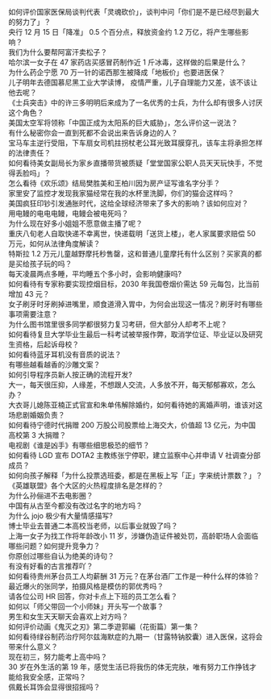 如何评价国家医保局谈判代表「灵魂砍价」，谈判中问「你们是不是已经尽到最大的努力了」？  
央行 12 月 15 日「降准」 0.5 个百分点，释放资金约 1.2 万亿，将产生哪些影响？  
我们为什么要帮阿富汗卖松子？  
哈尔滨一女子在 47 家药店买感冒药制作近 1 斤冰毒，这样做的后果是什么？  
为什么药企宁愿 70 万一针的诺西那生被降成「地板价」也要进医保？  
儿子明年去德国慕尼黑工业大学读博， 疫情严重，儿子自理能力又差，该不该让他去呢？  
《士兵突击》中的许三多明明后来成为了一名优秀的士兵，为什么却有很多人讨厌这个角色？  
美国太空军将领称「中国正成为太阳系的巨大威胁」，怎么评价这一说法？  
有什么秘密你会一直到死都不会说出来告诉身边的人？  
宝马车主逆行受阻，下车扇女司机拄拐杖老公耳光致耳膜穿孔，该车主将承担怎样的法律责任？  
如何看待美女副局长为家乡直播带货被质疑「堂堂国家公职人员天天玩快手，不觉得丢脸吗」？  
怎么看待《欢乐颂》结局樊胜美和王柏川因为房产证写谁名字分手？  
家里安了监控才发现我家猫经常在我的水杯里洗脚，你们的猫会这样吗？  
美国疯狂印钞引发通胀时代，这给全球经济带来了多大的影响？该如何应对？  
用电鳗的电电电鳗，电鳗会被电死吗？  
为什么现在好多小姐姐不愿意做主播了呢？  
重庆八旬老人自取快递不幸离世，快递载明「送货上楼」，老人家属要求赔偿 50 万元，如何从法律角度解读？  
特斯拉 1.2 万元儿童越野摩托秒售罄，这和普通儿童摩托有什么区别？买家真的都是买给孩子玩的吗？  
每天凌晨两点多睡，平均睡五个多小时，会影响健康吗?  
如何看待有专家称要实现控烟目标，2030 年我国卷烟价需达 59 元每包，比当前增加 43 元？  
女子刷牙时牙刷掉进嘴里，顺食道滑入胃中，为何会出现这一情况？刷牙时有哪些事项需要注意？  
为什么图书馆里很多同学都很努力复习考研，但大部分人却考不上呢？  
如何看待复旦大学毕业生最后一科考试被举报作弊，取消学位证、毕业证以及研究生资格，后起诉母校？  
如何看待蓝牙耳机没有音质的说法？  
有哪些越看越香的沙雕文案？  
如何引导程序员新人按正确的流程开发?  
大一，每天很压抑，人缘差，不想跟人交流，人多放不开，每天郁郁寡欢，怎么办？  
大衣哥儿媳陈亚楠正式官宣和朱单伟解除婚约，如何看待她的离婚声明，谁该对这场悲剧婚姻负责？  
如何看待宁德时代捐赠 200 万股公司股票给上海交大，价值超 13 亿元，为中国高校第 3 大捐赠？  
电视剧《谁是凶手》有哪些细思极恐的细节？  
如何看待 LGD 宣布 DOTA2 主教练张宁停职，建立监察中心并申请 V 社调查分部成员？  
如何向孩子解释「为什么投票选班委，都是在黑板上写「正」字来统计票数？」？  
《英雄联盟》各个大区的火热程度排名是怎样的？  
为什么孙俪进不去电影圈？  
中国有从古至今都没有改过名字的地方吗？  
为什么 jojo 极少有大量情感描写?  
博士毕业去普通二本高校当老师，以后事业就毁了吗？  
上海一女子为找工作将年龄改小 11 岁，涉嫌伪造证件被处罚，高龄职场人会面临哪些问题？如何提升竞争力？  
你原创过哪些自认为绝美的诗句？  
有没有好看的古言推荐吖？  
如何看待贵州茅台员工人均薪酬 31 万元？在茅台酒厂工作是一种什么样的体验？  
最近爆火的张同学，拍摄风格是模仿的郭优秀吗？  
请各位公司 HR 回答，你对卡点上下班的员工怎么看？  
如何以「师父带回一个小师妹」开头写一个故事？  
男生和女生天天聊天会喜欢上对方吗？  
如何评价动画《鬼灭之刃》第二季遊郭編（花街篇）第一集？  
如何看待绿谷制药治疗阿尔兹海默症的九期一（甘露特钠胶囊）进入医保，这将会带来什么意义？  
现在初三，努力能考上高中吗？  
30 岁在外生活的第 19 年，感觉生活已将我伤的体无完肤，唯有努力工作挣钱才能给我安全感，正常吗？  
佩戴长耳饰会显得很招摇吗？  
